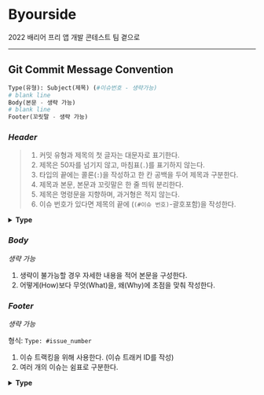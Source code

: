 # Byourside
2022 배리어 프리 앱 개발 콘테스트 팀 곁으로

----
## Git Commit Message Convention

```python
Type(유형): Subject(제목) (#이슈번호 - 생략가능)
# blank line
Body(본문 - 생략 가능)
# blank line
Footer(꼬릿말 - 생략 가능)
```


### *Header*

> 1. 커밋 유형과 제목의 첫 글자는 대문자로 표기한다.
> 2. 제목은 50자를 넘기지 않고, 마침표(`.`)를 표기하지 않는다.
> 3. 타입의 끝에는 콜론(`:`)을 작성하고 한 칸 공백을 두어 제목과 구분한다.
> 4. 제목과 본문, 본문과 꼬릿말은 한 줄 띄워 분리한다.
> 5. 제목은 명령문을 지향하며, 과거형은 적지 않는다.
> 6. 이슈 번호가 있다면 제목의 끝에 (`(#이슈 번호)`-괄호포함)을 작성한다.

<details>
<summary><b>Type</b></summary>
<div markdown="1">       

|Type|Explanation|
|:---|:---|
|Feat|새로운 기능을 추가
|Fix|	버그를 고친 경우
|Chore|	간단한 수정 혹은 빌드 업데이트
|Design|	사용자 UI 디자인 변경
|!BREAKING CHANGE|	커다란 API 변경
|!HOTFIX|	급하게 치명적인 버그를 고쳐야하는 경우
|Style|	코드에 변화가 없는 수정 (코드 포맷 변경, 세미 콜론 누락, 들여쓰기 등)
|Refactor|	프로덕션 코드 리팩토링 (결과의 변경 없이 코드의 구조를 재조정 / 가독성을 높여 유지보수를 하는 경우)
|Comment|	필요한 주석 추가 및 변경
|Docs|	문서를 수정한 경우
|Test|	테스트 코드 (테스트 추가/ 테스트 코드 리팩토링) - 프로덕션 코드 변경 없음
|Build|	빌드 테스트 업데이트, 패키지 매니저 설정 - 프로덕션 코드 변경 없음
|Rename|	파일 혹은 폴더명을 수정하는 경우
|Remove|	파일을 삭제하는 경우
|Move|	코드나 파일을 이동하는 경우

</div>
</details>


### *Body*

*생략 가능*

1. 생략이 불가능할 경우 자세한 내용을 적어 본문을 구성한다.
2. 어떻게(How)보다 무엇(What)을, 왜(Why)에 초점을 맞춰 작성한다.


### *Footer*

*생략 가능*

형식: `Type: #issue_number`

1. 이슈 트랙킹을 위해 사용한다. (이슈 트래커 ID를 작성)
2. 여러 개의 이슈는 쉼표로 구분한다.

<details>
<summary><b>Type</b></summary>
<div markdown="1">       

|Type|Explanation|
|:---|:---|
|Resolves|이슈 해결
|Fixes|이슈 수정중
|Ref|참고할 이슈가 있음


</div>
</details>
